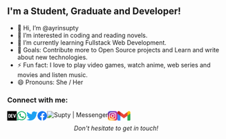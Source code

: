 ## I'm a Student, Graduate and Developer!

- 👋 Hi, I’m @ayrinsupty
- 👀 I’m interested in coding and reading novels.
- 🌱 I’m currently learning Fullstack Web Development.
- 🥅 Goals: Contribute more to Open Source projects and Learn and write about new technologies.
- ⚡ Fun fact: I love to play video games, watch anime, web series and movies and listen music.
- 😄 Pronouns: She / Her

### Connect with me:
[<img align="left" alt="Supty | Dev" height="22px" src="./SocialLogo/Dev.png" />][dev]
[<img align="left" alt="Supty | Whatsapp" height="22px" src="./SocialLogo/WhatsApp.png" />][whatsapp]
[<img align="left" alt="Supty | Twitter" height="22px" src="./SocialLogo/Twitter.png" />][twitter]
[<img align="left" alt="Supty | Facebook" height="22px" src="./SocialLogo/Facebook.png" />][facebook]
[<img align="left" alt="Supty | Messenger" height="22px" src="./SocialLogo/Messenger.png" />][messenger]
[<img align="left" alt="Supty | Instagram" height="22px" src="./SocialLogo/Instagram.png" />][instagram]
[<img align="left" alt="Supty | Gmail" height="22px" src="./SocialLogo/Gmail.png" />][email]


<br />

<p align=center>
<em>Don't hesitate to get in touch!</em>
</p>

[dev]: https://dev.to/ayrinsupty
[email]: mailto:ayrinsupty@hotmail.com
[whatsapp]: https://wa.me/420776592542
[twitter]: https://twitter.com/imsupty
[facebook]: https://www.facebook.com/ayrinsupty
[messenger]: https://www.messenger.com/t/ayrinsupty
[instagram]: https://www.instagram.com/__supty

<!---
ayrinsupty/ayrinsupty is a ✨ special ✨ repository because its `README.md` (this file) appears on your GitHub profile.
You can click the Preview link to take a look at your changes.
--->
